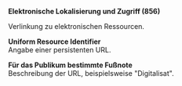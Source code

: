 **Elektronische Lokalisierung und Zugriff (856)**

Verlinkung zu elektronischen Ressourcen.

**Uniform Resource Identifier**  
Angabe einer persistenten URL.

**Für das Publikum bestimmte Fußnote**  
Beschreibung der URL, beispielsweise "Digitalisat".